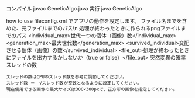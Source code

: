 コンパイル
javac GeneticAlgo.java
実行
java GeneticAlgo

how to use 
fileconfig.xml
でアプリの動作を設定します。
    <readfilePath>ファイル名までを含めた、元ファイルまでのパス</readfilePath>\n
    <writefilePath>処理が終わったときに作られるpngファイルまでのパス</writefilePath>
    <individual_max>世代一つの個体（画像）数</individual_max>
    <generation_max>最大世代数</generation_max>
    <survived_individual>交配させる個体（画像）の数</survived_individual>
    <file_out>処理が終わったときにファイルを出力するかしないか（true or false）</file_out>
    <mutation>突然変異の確率</mutation>
    <thread>スレッドの数</thread>

    スレッドの数はCPUのスレッド数を参考に調節してください。
    スレッド数 ＝　√スレッド数が整数となるように設定してください。
    現在使用できる画像の最大サイズは300×300pxで、正方形の画像を指定してください。
    
